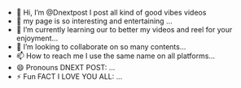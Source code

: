 - 👋 Hi, I’m @Dnextpost I post all kind of good vibes videos 
- 👀 my page is so interesting and entertaining ...
- 🌱 I’m currently learning our to better my videos and reel for your enjoyment...
- 💞️ I’m looking to collaborate on so many contents...
- 📫 How to reach me I use the same name on all platforms...
- 😄 Pronouns DNEXT POST: ...
- ⚡ Fun FACT I LOVE YOU ALL: ...

<!---
Dnextpost/Dnextpost is a ✨ special ✨ repository because its `README.md` (this file) appears on your GitHub profile.
You can click the Preview link to take a look at your changes.
--->





